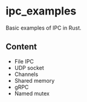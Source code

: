 # ipc_examples
Basic examples of IPC in Rust.

## Content
- File IPC
- UDP socket
- Channels
- Shared memory
- gRPC
- Named mutex
